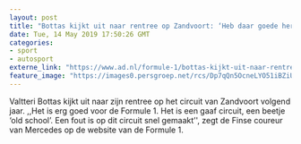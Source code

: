 ```yaml
---
layout: post
title: "Bottas kijkt uit naar rentree op Zandvoort: ‘Heb daar goede herinneringen’"
date: Tue, 14 May 2019 17:50:26 GMT
categories: 
- sport 
- autosport 
externe_link: "https://www.ad.nl/formule-1/bottas-kijkt-uit-naar-rentree-op-zandvoort-heb-daar-goede-herinneringen~a4e21596/"
feature_image: "https://images0.persgroep.net/rcs/Dp7qQn5OcneLYO51iBZiUZcutiI/diocontent/148137637/_fitwidth/400/?appId=21791a8992982cd8da851550a453bd7f&quality=0.7"
---
```


Valtteri Bottas kijkt uit naar zijn rentree op het circuit van Zandvoort volgend jaar. ,,Het is erg goed voor de Formule 1. Het is een gaaf circuit, een beetje ‘old school’. Een fout is op dit circuit snel gemaakt’', zegt de Finse coureur van Mercedes op de website van de Formule 1.
